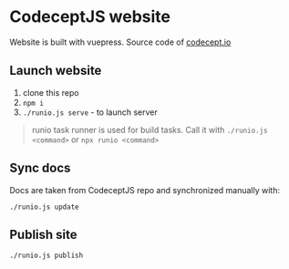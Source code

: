 # CodeceptJS website

Website is built with vuepress. Source code of [codecept.io](https://codecept.io/)

## Launch website

1. clone this repo
2. `npm i`
3. `./runio.js serve` - to launch server

> runio task runner is used for build tasks. Call it with `./runio.js <command>` or `npx runio <command>`

## Sync docs

Docs are taken from CodeceptJS repo and synchronized manually with:

```
./runio.js update
```

## Publish site

```
./runio.js publish
```

